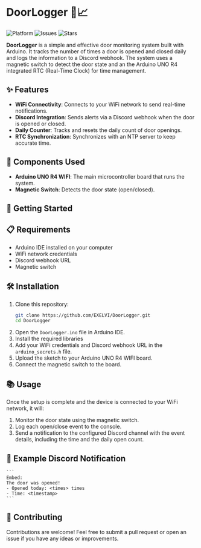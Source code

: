 # DoorLogger 🚪📈

![Platform](https://img.shields.io/badge/platform-Arduino-blue.svg)
![Issues](https://img.shields.io/github/issues/EXELVI/DoorLogger)
![Stars](https://img.shields.io/github/stars/EXELVI/DoorLogger)

**DoorLogger** is a simple and effective door monitoring system built with Arduino. It tracks the number of times a door is opened and closed daily and logs the information to a Discord webhook. The system uses a magnetic switch to detect the door state and an the Arduino UNO R4 integrated RTC (Real-Time Clock) for time management.

## ✨ Features 

- **WiFi Connectivity**: Connects to your WiFi network to send real-time notifications.
- **Discord Integration**: Sends alerts via a Discord webhook when the door is opened or closed.
- **Daily Counter**: Tracks and resets the daily count of door openings.
- **RTC Synchronization**: Synchronizes with an NTP server to keep accurate time.

## 🔧 Components Used 

- **Arduino UNO R4 WIFI**: The main microcontroller board that runs the system. 
- **Magnetic Switch**: Detects the door state (open/closed).

## 🚀 Getting Started 

## 📋 Requirements 

- Arduino IDE installed on your computer
- WiFi network credentials
- Discord webhook URL
- Magnetic switch

## 🛠 Installation

1. Clone this repository:
   ```bash
   git clone https://github.com/EXELVI/DoorLogger.git
   cd DoorLogger
    ```
2. Open the `DoorLogger.ino` file in Arduino IDE.
3. Install the required libraries
4. Add your WiFi credentials and Discord webhook URL in the `arduino_secrets.h` file.
5. Upload the sketch to your Arduino UNO R4 WIFI board.
6. Connect the magnetic switch to the board.

## 📚 Usage
Once the setup is complete and the device is connected to your WiFi network, it will:

1. Monitor the door state using the magnetic switch.
2. Log each open/close event to the console.
3. Send a notification to the configured Discord channel with the event details, including the time and the daily open count.

## 🎲 Example Discord Notification

    ```
    Embed:
    The door was opened!
    - Opened today: <times> times
    - Time: <timestamp>
    ```

## 🤝 Contributing 

Contributions are welcome! Feel free to submit a pull request or open an issue if you have any ideas or improvements.